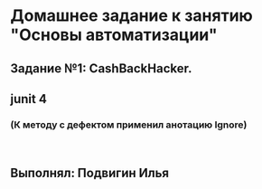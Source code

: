 # Домашнее задание к занятию "Основы автоматизации"
## Задание №1: CashBackHacker.

## junit 4

### (К методу с дефектом применил анотацию Ignore)

<br>

## Выполнял: Подвигин Илья
